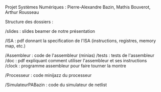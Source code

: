 Projet Systèmes Numériques : Pierre-Alexandre Bazin, Mathis Bouverot, Arthur Rousseau

Structure des dossiers :

/slides : slides beamer de notre présentation

/ISA : pdf donnant la specification de l'ISA (instructions, registres, memory map, etc.)

/Assembleur : code de l'assembleur (minias)
  /tests : tests de l'assembleur
  /doc : pdf expliquant comment utiliser l'assembleur et ses instructions
  /clock : programme assembleur pour faire tourner la montre

/Processeur : code minijazz du processeur 

/SimulateurPABazin : code du simulateur de netlist 
